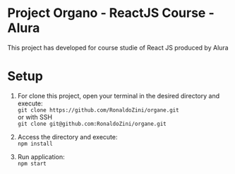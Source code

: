 # Project Organo - ReactJS Course - Alura
This project has developed for course studie of React JS produced by Alura
# Setup
1. For clone this project, open your terminal in the desired directory and execute:</br>
```git clone https://github.com/RonaldoZini/organe.git```</br>
or with SSH</br>
```git clone git@github.com:RonaldoZini/organe.git```

2. Access the directory and execute:</br>
```npm install```

3. Run application:</br>
```npm start```
